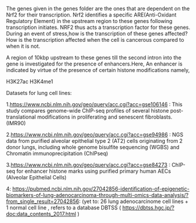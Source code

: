 The genes given in the genes folder are the ones that are dependent on the Nrf2 for their transcription. Nrf2 identifies a specific ARE(Anti-Oxidant Regulatory Element) in the upstream region to these genes following transcription initiates. NRF2 thus acts a transcription factor for these genes. 
During an event of stress,how is the transcription of these genes affected? How is the transcription affected when the cell is cancerous compared to when it is not.


A region of 10kbp upstream to these genes till the second intron into the gene is investigated for the presence of enhancers.Here, An enhancer is indicated by virtue of the presence of certain histone modifications namely,

H3K27ac 
H3K4me1

Datasets for lung cell lines:

1.https://www.ncbi.nlm.nih.gov/geo/query/acc.cgi?acc=gse106146 : This study compares genome-wide ChIP-seq profiles of several histone post-translational modifications in proliferating and senescent fibroblasts. (IMR90)

2.https://www.ncbi.nlm.nih.gov/geo/query/acc.cgi?acc=gse94986 : NGS data from purified alveolar epithelial type 2 (AT2) cells originating from 2 donor lungs, including whole genome bisulfite sequencing (WGBS) and Chromatin immunoprecipitation (ChIPseq) 

3.https://www.ncbi.nlm.nih.gov/geo/query/acc.cgi?acc=gse84273 : ChIP-seq for enhancer histone marks using purified primary human AECs (Alveolar Epithelial Cells)

 4: https://pubmed.ncbi.nlm.nih.gov/27042856-identification-of-epigenetic-biomarkers-of-lung-adenocarcinoma-through-multi-omics-data-analysis/?from_single_result=27042856: (yet to: 26 lung adenocarcinome cell lines + 1 normal cell line , refers to a database DBTSS ( https://dbtss.hgc.jp/?doc:data_contents_2017.html )
